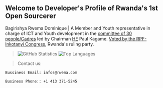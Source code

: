 <!-- ROADMAP -->
## Welcome to Developer's Profile of Rwanda's 1st Open Sourcerer

Bagirishya Rwema Dominique | A Member and Youth representative in charge of ICT and Youth development in the [committee of 30 people/Cadres](shorturl.at/iuB13) led by Chairman [HE](https://www.paulkagame.com/biography/) Paul Kagame. [Voted by the RPF-Inkotanyi Congress,](https://bit.ly/3Gya9yU) Rwanda's ruling party.

> ![GitHub Statistics](https://github-readme-stats.vercel.app/api?username=rwema3&theme=radical)
> ![Top Languages](https://github-readme-stats.vercel.app/api/top-langs/?username=rwema3&show_icons=true&theme=radical)

> Contact us:
```
Bussiness Email: infos@rwema.com
```
```
Business Phone:: +1 413 371-5245
```


